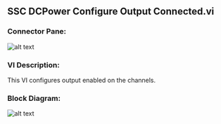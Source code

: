 ## **SSC DCPower Configure Output Connected.vi**
### Connector Pane:
![alt text](/DCPower/SSC%20DCPower/Source/SSC%20DCPower%20Configure%20Output%20Connected.vic.png "SSC DCPower Configure Output Connected.vi connector pane")

### VI Description:
This VI configures output enabled on the channels.

### Block Diagram:
![alt text](/DCPower/SSC%20DCPower/Source/SSC%20DCPower%20Configure%20Output%20Connected.vid.png "SSC DCPower Configure Output Connected.vi block diagram")
